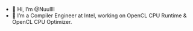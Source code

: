 - 👋 Hi, I’m @Nuullll
- 👀 I’m a Compiler Engineer at Intel, working on OpenCL CPU Runtime & OpenCL CPU Optimizer.

<!---
- 🌱 I’m currently learning ...
- 💞️ I’m looking to collaborate on ...
- 📫 How to reach me ...
--->

<!---
Nuullll/Nuullll is a ✨ special ✨ repository because its `README.md` (this file) appears on your GitHub profile.
You can click the Preview link to take a look at your changes.
--->
